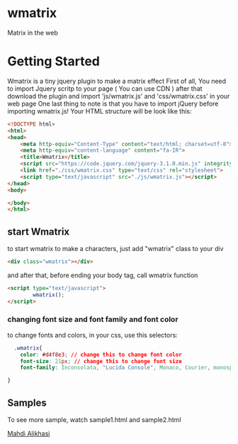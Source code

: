 # wmatrix
Matrix in the web
# Getting Started
Wmatrix is a tiny jquery plugin to make a matrix effect
First of all, You need to import Jquery scritp to your page ( You can use CDN )
after that download the plugin and import 'js/wmatrix.js' and 'css/wmatrix.css' in your web page
One last thing to note is that you have to import jQuery before importing wmatrix.js! 
Your HTML structure will be look like this:
```html
<!DOCTYPE html>
<html>
<head>
	<meta http-equiv="Content-Type" content="text/html; charset=utf-8">
	<meta http-equiv="content-language" content="fa-IR">
	<title>Wmatrix</title>
	<script src="https://code.jquery.com/jquery-3.1.0.min.js" integrity="sha256-cCueBR6CsyA4/9szpPfrX3s49M9vUU5BgtiJj06wt/s=" crossorigin="anonymous"></script>
	<link href="./css/wmatrix.css" type="text/css" rel="stylesheet">
	<script type="text/javascript" src="./js/wmatrix.js"></script>
</head>
<body>

</body>
</html>
```
## start Wmatrix
to start wmatrix to make a characters, just add "wmatrix" class to your div
```html
<div class="wmatrix"></div>
```
and after that, before ending your body tag, call wmatrix function
```html
<script type="text/javascript">
		wmatrix();
</script>
```

### changing font size and font family and font color

to change fonts and colors, in your css, use this selectors:
```css
  .wmatrix{
    color: #d4f8e3; // change this to change font color
    font-size: 21px; // change this to change font size
    font-family: Inconsolata, "Lucida Console", Monaco, Courier, monospace; // change this to change font family

}
```

## Samples
To see more sample, watch sample1.html and sample2.html

[Mahdi Alikhasi](http://noisy.ir)
